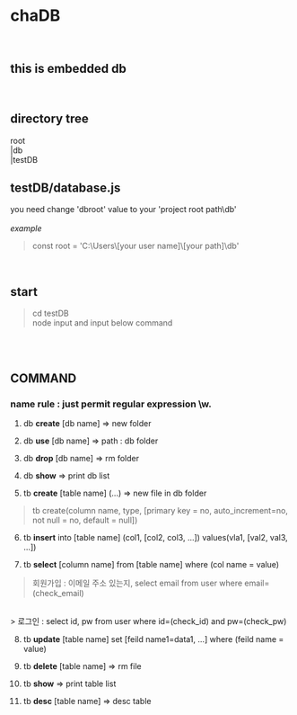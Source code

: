 # chaDB
<br>

## this is embedded db
<br>

## directory tree
root<br>
  |db<br>
  |testDB
<br>

## testDB/database.js
you need change 'dbroot' value to your 'project root path\\db'<br>
<br>*example*
> const root = 'C:\\Users\\[your user name]\\[your path]\\db'
<br>

## start

> cd testDB<br>
> node input
and input below command 
<br>
<br>

## COMMAND

### name rule : just permit regular expression \w.

1. db **create** [db name] => new folder
2. db **use** [db name] => path : db folder
3. db **drop** [db name] => rm folder
4. db **show** => print db list

5. tb **create** [table name] (...) => new file in db folder<br>
> tb create(column name, type, [primary key = no, auto_increment=no, not null = no, default = null])

6. tb **insert** into [table name] (col1, [col2, col3, ...]) values(vla1, [val2, val3, ...])

7. tb **select** [column name] from [table name] where (col name = value)
> 회원가입 : 이메일 주소 있는지, select email from user where email=(check_email)<br>
<br>
> 로그인 : select id, pw from user where id=(check_id) and pw=(check_pw)

8. tb **update** [table name] set [feild name1=data1, ...] where (feild name = value)

9. tb **delete** [table name] => rm file
10. tb **show**  => print table list
11. tb **desc** [table name] => desc table